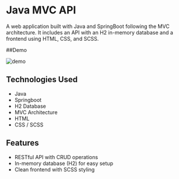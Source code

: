 # Java MVC API

A web application built with Java and SpringBoot following the MVC architecture. It includes an API with an H2 in-memory database and a frontend using HTML, CSS, and SCSS.

##Demo

![demo](https://i.imgur.com/7Bv3EDa.gif)

## Technologies Used
- Java
- Springboot
- H2 Database
- MVC Architecture
- HTML
- CSS / SCSS

## Features
- RESTful API with CRUD operations
- In-memory database (H2) for easy setup
- Clean frontend with SCSS styling


